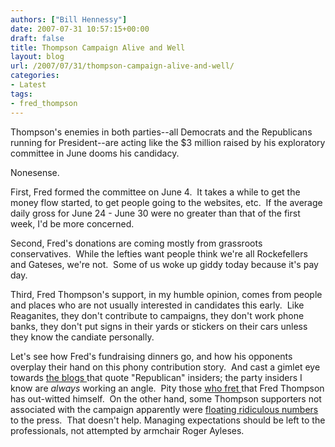 ```yaml
---
authors: ["Bill Hennessy"]
date: 2007-07-31 10:57:15+00:00
draft: false
title: Thompson Campaign Alive and Well
layout: blog
url: /2007/07/31/thompson-campaign-alive-and-well/
categories:
- Latest
tags:
- fred_thompson
---
```


Thompson's enemies in both parties--all Democrats and the Republicans running for President--are acting like the $3 million raised by his exploratory committee in June dooms his candidacy.

Nonesense.

First, Fred formed the committee on June 4.  It takes a while to get the money flow started, to get people going to the websites, etc.  If the average daily gross for June 24 - June 30 were no greater than that of the first week, I'd be more concerned.

Second, Fred's donations are coming mostly from grassroots conservatives.  While the lefties want people think we're all Rockefellers and Gateses, we're not.  Some of us woke up giddy today because it's pay day. 

Third, Fred Thompson's support, in my humble opinion, comes from people and places who are not usually interested in candidates this early.  Like Reaganites, they don't contribute to campaigns, they don't work phone banks, they don't put signs in their yards or stickers on their cars unless they know the candiate personally. 

Let's see how Fred's fundraising dinners go, and how his opponents overplay their hand on this phony contribution story.  And cast a gimlet eye towards [the blogs ](https://www.politico.com/news/stories/0707/5156.html)that quote "Republican" insiders; the party insiders I know are _always_ working an angle.  Pity those [who fret ](https://www.for-president.us/thompson%e2%80%99s-fundraising-numbers-are-a-self-trap.html)that Fred Thompson has out-witted himself.  On the other hand, some Thompson supporters not associated with the campaign apparently were [floating ridiculous numbers ](https://www.humanevents.com/article.php?id=21677)to the press.  That doesn't help. Managing expectations should be left to the professionals, not attempted by armchair Roger Ayleses.
